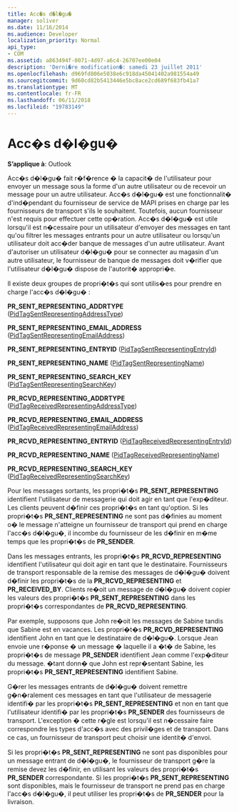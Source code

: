 ```yaml
---
title: Acc�s d�l�gu�
manager: soliver
ms.date: 11/16/2014
ms.audience: Developer
localization_priority: Normal
api_type:
- COM
ms.assetid: a863494f-0071-4d97-a6c4-26707ee00e04
description: 'Derni�re modification�: samedi 23 juillet 2011'
ms.openlocfilehash: d969fd806e5038e6c918da45041402a981554a49
ms.sourcegitcommit: 9d60cd82b5413446e5bc8ace2cd689f683fb41a7
ms.translationtype: MT
ms.contentlocale: fr-FR
ms.lasthandoff: 06/11/2018
ms.locfileid: "19783149"
---
```

# <a name="delegate-access"></a>Acc�s d�l�gu�

  
  
**S’applique à**: Outlook 
  
Acc�s d�l�gu� fait r�f�rence � la capacit� de l'utilisateur pour envoyer un message sous la forme d'un autre utilisateur ou de recevoir un message pour un autre utilisateur. Acc�s d�l�gu� est une fonctionnalit� d'ind�pendant du fournisseur de service de MAPI prises en charge par les fournisseurs de transport s'ils le souhaitent. Toutefois, aucun fournisseur n'est requis pour effectuer cette op�ration. Acc�s d�l�gu� est utile lorsqu'il est n�cessaire pour un utilisateur d'envoyer des messages en tant qu'ou filtrer les messages entrants pour un autre utilisateur ou lorsqu'un utilisateur doit acc�der banque de messages d'un autre utilisateur. Avant d'autoriser un utilisateur d�l�gu� pour se connecter au magasin d'un autre utilisateur, le fournisseur de banque de messages doit v�rifier que l'utilisateur d�l�gu� dispose de l'autorit� appropri�e. 
  
Il existe deux groupes de propri�t�s qui sont utilis�es pour prendre en charge l'acc�s d�l�gu� :
  
 **PR_SENT_REPRESENTING_ADDRTYPE** ([PidTagSentRepresentingAddressType](pidtagsentrepresentingaddresstype-canonical-property.md)) 
  
 **PR_SENT_REPRESENTING_EMAIL_ADDRESS** ([PidTagSentRepresentingEmailAddress](pidtagsentrepresentingemailaddress-canonical-property.md)) 
  
 **PR_SENT_REPRESENTING_ENTRYID** ([PidTagSentRepresentingEntryId](pidtagsentrepresentingentryid-canonical-property.md)) 
  
 **PR_SENT_REPRESENTING_NAME** ([PidTagSentRepresentingName](pidtagsentrepresentingname-canonical-property.md)) 
  
 **PR_SENT_REPRESENTING_SEARCH_KEY** ([PidTagSentRepresentingSearchKey](pidtagsentrepresentingsearchkey-canonical-property.md)) 
  
 **PR_RCVD_REPRESENTING_ADDRTYPE** ([PidTagReceivedRepresentingAddressType](pidtagreceivedrepresentingaddresstype-canonical-property.md)) 
  
 **PR_RCVD_REPRESENTING_EMAIL_ADDRESS** ([PidTagReceivedRepresentingEmailAddress](pidtagreceivedrepresentingemailaddress-canonical-property.md)) 
  
 **PR_RCVD_REPRESENTING_ENTRYID** ([PidTagReceivedRepresentingEntryId](pidtagreceivedrepresentingentryid-canonical-property.md)) 
  
 **PR_RCVD_REPRESENTING_NAME** ([PidTagReceivedRepresentingName](pidtagreceivedrepresentingname-canonical-property.md)) 
  
 **PR_RCVD_REPRESENTING_SEARCH_KEY** ([PidTagReceivedRepresentingSearchKey](pidtagreceivedrepresentingsearchkey-canonical-property.md)) 
  
Pour les messages sortants, les propri�t�s **PR_SENT_REPRESENTING** identifient l'utilisateur de messagerie qui doit agir en tant que l'exp�diteur. Les clients peuvent d�finir ces propri�t�s en tant qu'option. Si les propri�t�s **PR_SENT_REPRESENTING** ne sont pas d�finies au moment o� le message n'atteigne un fournisseur de transport qui prend en charge l'acc�s d�l�gu�, il incombe du fournisseur de les d�finir en m�me temps que les propri�t�s de **PR_SENDER**. 
  
Dans les messages entrants, les propri�t�s **PR_RCVD_REPRESENTING** identifient l'utilisateur qui doit agir en tant que le destinataire. Fournisseurs de transport responsable de la remise des messages de d�l�gu� doivent d�finir les propri�t�s de la **PR_RCVD_REPRESENTING** et **PR_RECEIVED_BY**. Clients re�oit un message de d�l�gu� doivent copier les valeurs des propri�t�s **PR_SENT_REPRESENTING** dans les propri�t�s correspondantes de **PR_RCVD_REPRESENTING**. 
  
Par exemple, supposons que John re�oit les messages de Sabine tandis que Sabine est en vacances. Les propri�t�s **PR_RCVD_REPRESENTING** identifient John en tant que le destinataire de d�l�gu�. Lorsque Jean envoie une r�ponse � un message � laquelle il a �t� de Sabine, les propri�t�s de message **PR_SENDER** identifient Jean comme l'exp�diteur du message. �tant donn� que John est repr�sentant Sabine, les propri�t�s **PR_SENT_REPRESENTING** identifient Sabine. 
  
G�rer les messages entrants de d�l�gu� doivent remettre g�n�ralement ces messages en tant que l'utilisateur de messagerie identifi� par les propri�t�s **PR_SENT_REPRESENTING** et non en tant que l'utilisateur identifi� par les propri�t�s **PR_SENDER** des fournisseurs de transport. L'exception � cette r�gle est lorsqu'il est n�cessaire faire correspondre les types d'acc�s avec des privil�ges et de transport. Dans ce cas, un fournisseur de transport peut choisir une identit� d'envoi. 
  
Si les propri�t�s **PR_SENT_REPRESENTING** ne sont pas disponibles pour un message entrant de d�l�gu�, le fournisseur de transport g�re la remise devez les d�finir, en utilisant les valeurs des propri�t�s **PR_SENDER** correspondante. Si les propri�t�s **PR_SENT_REPRESENTING** sont disponibles, mais le fournisseur de transport ne prend pas en charge l'acc�s d�l�gu�, il peut utiliser les propri�t�s de **PR_SENDER** pour la livraison. 
  

